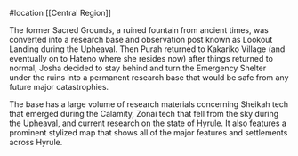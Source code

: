 #location [[Central Region]]

The former Sacred Grounds, a ruined fountain from ancient times, was converted into a research base and observation post known as Lookout Landing during the Upheaval. Then Purah returned to Kakariko Village (and eventually on to Hateno where she resides now) after things returned to normal, Josha decided to stay behind and turn the Emergency Shelter under the ruins into a permanent research base that would be safe from any future major catastrophies.

The base has a large volume of research materials concerning Sheikah tech that emerged during the Calamity, Zonai tech that fell from the sky during the Upheaval, and current research on the state of Hyrule. It also features a prominent stylized map that shows all of the major features and settlements across Hyrule.